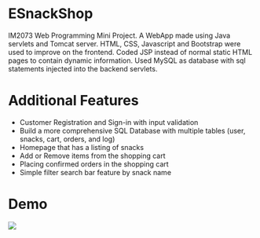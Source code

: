 # ESnackShop
IM2073 Web Programming Mini Project. 
A WebApp made using Java servlets and Tomcat server. HTML, CSS, Javascript and Bootstrap were used to improve on the frontend. Coded JSP instead of normal static HTML pages to contain dynamic information. Used MySQL as database with sql statements injected into the backend servlets.

# Additional Features
- Customer Registration and Sign-in with input validation
- Build a more comprehensive SQL Database with multiple tables (user, snacks, cart, orders, and log)
- Homepage that has a listing of snacks
- Add or Remove items from the shopping cart
- Placing confirmed orders in the shopping cart
- Simple filter search bar feature by snack name

# Demo
![](https://github.com/ScWL77/ESnackShop/blob/main/ESnackshop_Demo.gif)
